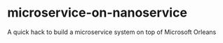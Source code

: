 # microservice-on-nanoservice
A quick hack to build a microservice system on top of Microsoft Orleans 
